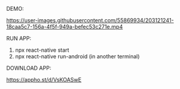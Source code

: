 
DEMO:


https://user-images.githubusercontent.com/55869934/203121241-18caa5c7-156a-4f5f-949a-befec53c271e.mp4




RUN APP:
1. npx react-native start
2. npx react-native run-android (in another terminal)

DOWNLOAD APP:

https://appho.st/d/VsKOASwE
